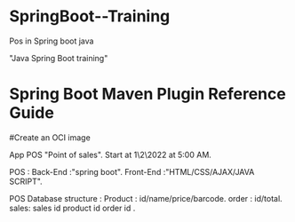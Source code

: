 # SpringBoot--Training
Pos in Spring boot java 

"Java Spring Boot training"

# Spring Boot Maven Plugin Reference Guide
#Create an OCI image

App POS "Point of sales". Start at 1\2\2022 at 5:00 AM.

POS : Back-End :"spring boot". Front-End :"HTML/CSS/AJAX/JAVA SCRIPT".

POS Database structure : Product : id/name/price/barcode. order : id/total. sales: sales id product id order id .
